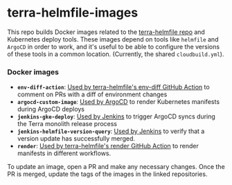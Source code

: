 # terra-helmfile-images

This repo builds Docker images related to the [terra-helmfile repo](https://github.com/broadinstitute/terra-helmfile) and Kubernetes deploy tools. These images depend on tools like `helmfile` and `ArgoCD` in order to work, and it's useful to be able to configure the versions of these tools in a common location. (Currently, the shared `cloudbuild.yml`).

### Docker images
* **`env-diff-action`**: [Used by terra-helmfile's env-diff GitHub Action](https://github.com/broadinstitute/terra-helmfile/blob/master/.github/actions/env-diff/action.yml) to comment on PRs with a diff of environment changes
* **`argocd-custom-image`**: [Used by ArgoCD](https://github.com/broadinstitute/terra-helm-definitions/search?q=argocd-custom) to render Kubernetes manifests during ArgoCD deploys
* **`jenkins-gke-deploy`**: [Used by Jenkins](https://github.com/broadinstitute/dsp-jenkins/search?q=jenkins-terra-gke-deploy) to trigger ArgoCD syncs during the Terra monolith release process
* **`jenkins-helmfile-version-query`**: [Used by Jenkins](https://fc-jenkins.dsp-techops.broadinstitute.org/job/gke-service-update/) to verify that a version update has successfully merged.
* **`render`**: [Used by terra-helmfile's render GitHub Action](https://github.com/broadinstitute/terra-helmfile/tree/master/.github/actions/render-action) to render manifests in different workflows.

To update an image, open a PR and make any necessary changes. Once the PR is merged, update the tags of the images in the linked repositories.
